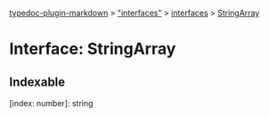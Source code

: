 [typedoc-plugin-markdown](../index.md) > ["interfaces"](../modules/_interfaces_.md) > [interfaces](../modules/_interfaces_.interfaces.md) > [StringArray](../interfaces/_interfaces_.interfaces.stringarray.md)



# Interface: StringArray

## Indexable

\[index: number\]:&nbsp;string
